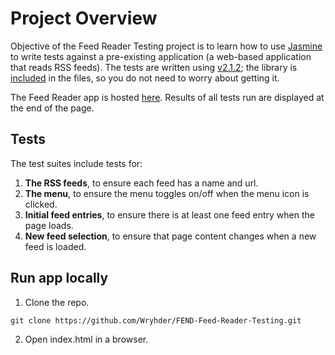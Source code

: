 # Project Overview

Objective of the Feed Reader Testing project is to learn how to use [Jasmine](https://jasmine.github.io/index.html) to write tests against a pre-existing application (a web-based application that reads RSS feeds).
The tests are written using [v2.1.2](https://jasmine.github.io/2.1/introduction); the library is [included](https://github.com/Wryhder/FEND-Feed-Reader-Testing/tree/master/jasmine/lib/jasmine-2.1.2) in the files, so you do not need to worry about getting it.

The Feed Reader app is hosted [here](https://wryhder.github.io/FEND-Feed-Reader-Testing/).
Results of all tests run are displayed at the end of the page.

## Tests

The test suites include tests for:
1. **The RSS feeds**, to ensure each feed has a name and url.
2. **The menu**, to ensure the menu toggles on/off when the menu icon is clicked.
3. **Initial feed entries**, to ensure there is at least one feed entry when the page loads.
4. **New feed selection**, to ensure that page content changes when a new feed is loaded.

## Run app locally
1. Clone the repo.
```
git clone https://github.com/Wryhder/FEND-Feed-Reader-Testing.git
```
2. Open index.html in a browser.
 

